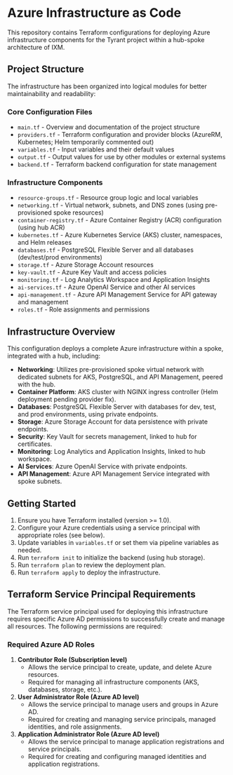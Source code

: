 # Azure Infrastructure as Code

This repository contains Terraform configurations for deploying Azure infrastructure components for the Tyrant project within a hub-spoke architecture of IXM.

## Project Structure

The infrastructure has been organized into logical modules for better maintainability and readability:

### Core Configuration Files

* `main.tf` - Overview and documentation of the project structure
* `providers.tf` - Terraform configuration and provider blocks (AzureRM, Kubernetes; Helm temporarily commented out)
* `variables.tf` - Input variables and their default values
* `output.tf` - Output values for use by other modules or external systems
* `backend.tf` - Terraform backend configuration for state management

### Infrastructure Components

* `resource-groups.tf` - Resource group logic and local variables
* `networking.tf` - Virtual network, subnets, and DNS zones (using pre-provisioned spoke resources)
* `container-registry.tf` - Azure Container Registry (ACR) configuration (using hub ACR)
* `kubernetes.tf` - Azure Kubernetes Service (AKS) cluster, namespaces, and Helm releases
* `databases.tf` - PostgreSQL Flexible Server and all databases (dev/test/prod environments)
* `storage.tf` - Azure Storage Account resources
* `key-vault.tf` - Azure Key Vault and access policies
* `monitoring.tf` - Log Analytics Workspace and Application Insights
* `ai-services.tf` - Azure OpenAI Service and other AI services
* `api-management.tf` - Azure API Management Service for API gateway and management
* `roles.tf` - Role assignments and permissions

## Infrastructure Overview

This configuration deploys a complete Azure infrastructure within a spoke, integrated with a hub, including:

- **Networking**: Utilizes pre-provisioned spoke virtual network with dedicated subnets for AKS, PostgreSQL, and API Management, peered with the hub.
- **Container Platform**: AKS cluster with NGINX ingress controller (Helm deployment pending provider fix).
- **Databases**: PostgreSQL Flexible Server with databases for dev, test, and prod environments, using private endpoints.
- **Storage**: Azure Storage Account for data persistence with private endpoints.
- **Security**: Key Vault for secrets management, linked to hub for certificates.
- **Monitoring**: Log Analytics and Application Insights, linked to hub workspace.
- **AI Services**: Azure OpenAI Service with private endpoints.
- **API Management**: Azure API Management Service integrated with spoke subnets.

## Getting Started

1. Ensure you have Terraform installed (version >= 1.0).
2. Configure your Azure credentials using a service principal with appropriate roles (see below).
3. Update variables in `variables.tf` or set them via pipeline variables as needed.
4. Run `terraform init` to initialize the backend (using hub storage).
5. Run `terraform plan` to review the deployment plan.
6. Run `terraform apply` to deploy the infrastructure.

## Terraform Service Principal Requirements

The Terraform service principal used for deploying this infrastructure requires specific Azure AD permissions to successfully create and manage all resources. The following permissions are required:

### Required Azure AD Roles

1. **Contributor Role (Subscription level)**
   - Allows the service principal to create, update, and delete Azure resources.
   - Required for managing all infrastructure components (AKS, databases, storage, etc.).
2. **User Administrator Role (Azure AD level)**
   - Allows the service principal to manage users and groups in Azure AD.
   - Required for creating and managing service principals, managed identities, and role assignments.
3. **Application Administrator Role (Azure AD level)**
   - Allows the service principal to manage application registrations and service principals.
   - Required for creating and configuring managed identities and application registrations.
